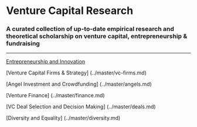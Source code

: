 # Venture Capital Research 
### A curated collection of up-to-date empirical research and theoretical scholarship on venture capital, entrepreneurship &amp; fundraising
---

[Entrepreneurship and Innovation](../master/entrepreneurship.md)

[Venture Capital Firms & Strategy] (../master/vc-firms.md)

[Angel Investment and Crowdfunding] (../master/angels.md)

[Venture Finance] (../master/finance.md)

[VC Deal Selection and Decision Making] (../master/deals.md)

[Diversity and Equality] (../master/diversity.md)
